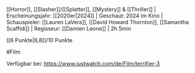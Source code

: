 
[[Horror]], [[Slasher]]/[[Splatter]], [[Mystery]] & [[Thriller]] | Erscheinungsjahr: [[2020er|2024]] | Geschaut: 2024 im Kino | Schauspieler: [[Lauren LaVera]], [[David Howard Thornton]], [[Samantha Scaffidi]] | Regisseur: [[Damien Leone]] | 2h 5min

[[6 Punkte|6,8]]/10 Punkte


#Film

Verfügbar bei: https://www.justwatch.com/de/Film/terrifier-3